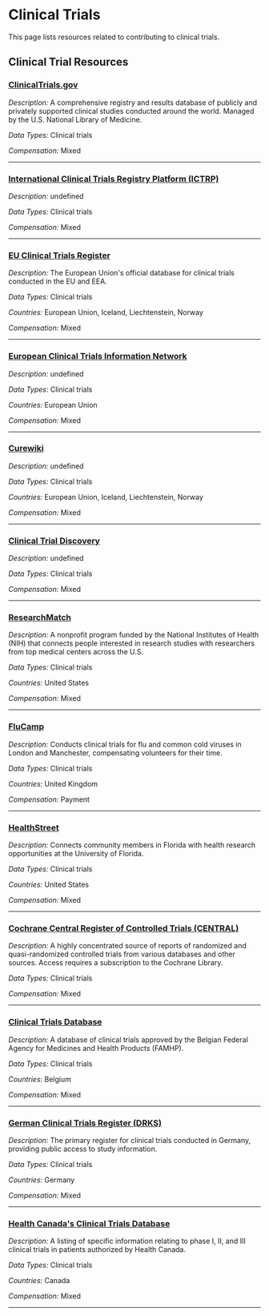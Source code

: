 # Clinical Trials

This page lists resources related to contributing to clinical trials.

## Clinical Trial Resources

### [ClinicalTrials.gov](https://yourselftoscience.org/resource/clinicaltrials-gov)

*Description:* A comprehensive registry and results database of publicly and privately supported clinical studies conducted around the world. Managed by the U.S. National Library of Medicine.

*Data Types:* Clinical trials

*Compensation:* Mixed

---

### [International Clinical Trials Registry Platform (ICTRP)](https://yourselftoscience.org/resource/who-ictrp)

*Description:* undefined

*Data Types:* Clinical trials

*Compensation:* Mixed

---

### [EU Clinical Trials Register](https://yourselftoscience.org/resource/eu-clinical-trials-register)

*Description:* The European Union's official database for clinical trials conducted in the EU and EEA.

*Data Types:* Clinical trials

*Countries:* European Union, Iceland, Liechtenstein, Norway

*Compensation:* Mixed

---

### [European Clinical Trials Information Network](https://yourselftoscience.org/resource/ectin-poland)

*Description:* undefined

*Data Types:* Clinical trials

*Countries:* European Union

*Compensation:* Mixed

---

### [Curewiki](https://yourselftoscience.org/resource/curewiki)

*Description:* undefined

*Data Types:* Clinical trials

*Countries:* European Union, Iceland, Liechtenstein, Norway

*Compensation:* Mixed

---

### [Clinical Trial Discovery](https://yourselftoscience.org/resource/esperity-clinical-trials)

*Description:* undefined

*Data Types:* Clinical trials

*Compensation:* Mixed

---

### [ResearchMatch](https://yourselftoscience.org/resource/researchmatch)

*Description:* A nonprofit program funded by the National Institutes of Health (NIH) that connects people interested in research studies with researchers from top medical centers across the U.S.

*Data Types:* Clinical trials

*Countries:* United States

*Compensation:* Mixed

---

### [FluCamp](https://yourselftoscience.org/resource/flucamp)

*Description:* Conducts clinical trials for flu and common cold viruses in London and Manchester, compensating volunteers for their time.

*Data Types:* Clinical trials

*Countries:* United Kingdom

*Compensation:* Payment

---

### [HealthStreet](https://yourselftoscience.org/resource/healthstreet)

*Description:* Connects community members in Florida with health research opportunities at the University of Florida.

*Data Types:* Clinical trials

*Countries:* United States

*Compensation:* Mixed

---

### [Cochrane Central Register of Controlled Trials (CENTRAL)](https://yourselftoscience.org/resource/cochrane-central-register-of-controlled-trials)

*Description:* A highly concentrated source of reports of randomized and quasi-randomized controlled trials from various databases and other sources. Access requires a subscription to the Cochrane Library.

*Data Types:* Clinical trials

*Compensation:* Mixed

---

### [Clinical Trials Database](https://yourselftoscience.org/resource/belgian-clinical-trials-database)

*Description:* A database of clinical trials approved by the Belgian Federal Agency for Medicines and Health Products (FAMHP).

*Data Types:* Clinical trials

*Countries:* Belgium

*Compensation:* Mixed

---

### [German Clinical Trials Register (DRKS)](https://yourselftoscience.org/resource/german-clinical-trials-register)

*Description:* The primary register for clinical trials conducted in Germany, providing public access to study information.

*Data Types:* Clinical trials

*Countries:* Germany

*Compensation:* Mixed

---

### [Health Canada's Clinical Trials Database](https://yourselftoscience.org/resource/health-canada-clinical-trials-database)

*Description:* A listing of specific information relating to phase I, II, and III clinical trials in patients authorized by Health Canada.

*Data Types:* Clinical trials

*Countries:* Canada

*Compensation:* Mixed

---

